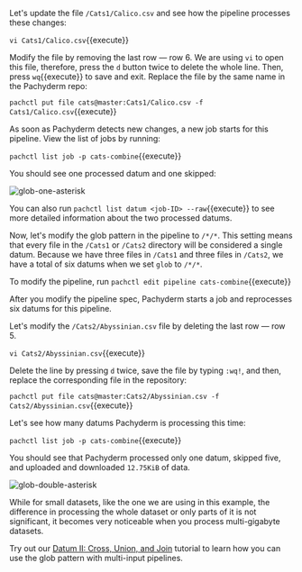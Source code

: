 Let's update the file `/Cats1/Calico.csv` and see how the pipeline
processes these changes:

`vi Cats1/Calico.csv`{{execute}}

Modify the file by removing the last row — row 6. We are using
`vi` to open this file, therefore, press the `d` button twice
to delete the whole line. Then, press `wq`{{execute}} to save
and exit.
Replace the file by the same name in the Pachyderm repo:

`pachctl put file cats@master:Cats1/Calico.csv -f Cats1/Calico.csv`{{execute}}

As soon as Pachyderm detects new changes, a new job starts for this pipeline.
View the list of jobs by running:

`pachctl list job -p cats-combine`{{execute}}

You should see one processed datum and one skipped:

![glob-one-asterisk](/svekars/scenarios/datum-intro/assets/glob-one-asterisk.png)

You can also run `pachctl list datum <job-ID> --raw`{{execute}} to see more
detailed information about the two processed datums.

Now, let's modify the glob pattern in the pipeline to `/*/*`. This setting
means that every file in the `/Cats1` or `/Cats2` directory will be considered
a single datum. Because we have three files in `/Cats1` and three files in
`/Cats2`, we have a total of six datums when we set `glob` to `/*/*`.

To modify the pipeline, run `pachctl edit pipeline cats-combine`{{execute}}

After you modify the pipeline spec, Pachyderm starts a job and reprocesses six
datums for this pipeline.

Let's modify the `/Cats2/Abyssinian.csv` file by deleting the last row — row 5.

`vi Cats2/Abyssinian.csv`{{execute}}

Delete the line by pressing `d` twice, save the file by typing `:wq!`, and
then, replace the corresponding file in the repository:

`pachctl put file cats@master:Cats2/Abyssinian.csv -f Cats2/Abyssinian.csv`{{execute}}

Let's see how many datums Pachyderm is processing this time:

`pachctl list job -p cats-combine`{{execute}}

You should see that Pachyderm processed only one datum, skipped five, and
uploaded and downloaded `12.75KiB` of data.

![glob-double-asterisk](/svekars/scenarios/datum-intro/assets/glob-double-asterisk.png)

While for small datasets, like the one we are using in this example, the
difference in processing the whole dataset or only parts of it is
not significant, it becomes very noticeable when you process multi-gigabyte
datasets.

Try out our [Datum II: Cross, Union, and Join]() tutorial to learn
how you can use the glob pattern with multi-input pipelines.
